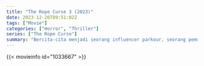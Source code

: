 ```yaml
---
title: "The Rope Curse 3 (2023)"
date: 2023-12-26T09:51:02Z
tags: ["Movie"]
categories: ["Horror", "Thriller"]
series: ["The Rope Curse"]
summary: "Bercita-cita menjadi seorang influencer parkour, seorang pemuda berbakat dari keluarga pengusir setan terjebak dalam pusaran peristiwa menyeramkan di sebuah hotel yang menakutkan."
---
```


<mux-player stream-type="on-demand"
src="https://kp3d-my.sharepoint.com/personal/ryoo_kp3d_onmicrosoft_com/_layouts/15/download.aspx?share=EVwgBxc819NLuP04-8WJglMBR9x4EmRaI7FKd98lwnYbUQ" prefer-playback="mse" controls>

</mux-player>


{{< movieinfo id="1033667" >}}

<script src="https://cdn.jsdelivr.net/npm/@mux/mux-player"></script>

 <script type="application/ld+json ">
{
"@context": "https://schema.org/",
"@type": "VideoObject",
"name": "The Rope Curse 3",
"contentUrl": "https://stream.mux.com/tSoPxvVq2IQieZ021XIEoYRAx711rzJiQ3qTHwAkhAw4.m3u8",
"thumbnailUrl": "https://www.themoviedb.org/t/p/original/9eSoJrj8LkbUzuPSJzgSXWKexKj.jpg?width=314&fit_mode=preserve&time=25",
"uploadDate": "2023-12-25T06:24:19Z",
}

</script>
